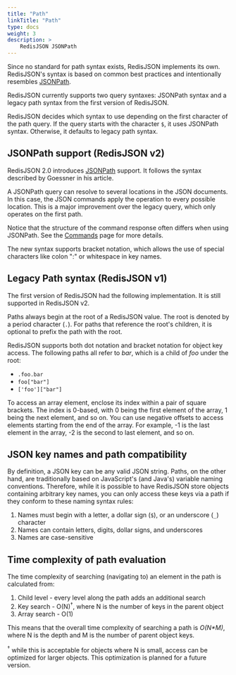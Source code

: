 ```yaml
---
title: "Path"
linkTitle: "Path"
type: docs
weight: 3
description: >
    RedisJSON JSONPath
---
```


Since no standard for path syntax exists, RedisJSON implements its own. RedisJSON's syntax is based on common best practices and intentionally resembles [JSONPath](http://goessner.net/articles/JsonPath/).

RedisJSON currently supports two query syntaxes: JSONPath syntax and a legacy path syntax from the first version of RedisJSON.

RedisJSON decides which syntax to use depending on the first character of the path query. If the query starts with the character `$`, it uses JSONPath syntax. Otherwise, it defaults to legacy path syntax.

## JSONPath support (RedisJSON v2)

RedisJSON 2.0 introduces [JSONPath](http://goessner.net/articles/JsonPath/) support. It follows the syntax described by Goessner in his article.

A JSONPath query can resolve to several locations in the JSON documents. In this case, the JSON commands apply the operation to every possible location. This is a major improvement over the legacy query, which only operates on the first path.

Notice that the structure of the command response often differs when using JSONPath. See the [Commands](/commands) page for more details.

The new syntax supports bracket notation, which allows the use of special characters like colon ":" or whitespace in key names.

## Legacy Path syntax (RedisJSON v1)

The first version of RedisJSON had the following implementation. It is still supported in RedisJSON v2.

Paths always begin at the root of a RedisJSON value. The root is denoted by a period character (`.`). For paths that reference the root's children, it is optional to prefix the path with the root.

RedisJSON supports both dot notation and bracket notation for object key access. The following paths all refer to _bar_, which is a child of _foo_ under the root:

*   `.foo.bar`
*   `foo["bar"]`
*   `['foo']["bar"]`

To access an array element, enclose its index within a pair of square brackets. The index is 0-based, with 0 being the first element of the array, 1 being the next element, and so on. You can use negative offsets to access elements starting from the end of the array. For example, -1 is the last element in the array, -2 is the second to last element, and so on.

## JSON key names and path compatibility

By definition, a JSON key can be any valid JSON string. Paths, on the other hand, are traditionally based on JavaScript's (and Java's) variable naming conventions. Therefore, while it is possible to have RedisJSON store objects containing arbitrary key names, you can only access these keys via a path if they conform to these naming syntax rules:

1.  Names must begin with a letter, a dollar sign (`$`), or an underscore (`_`) character
2.  Names can contain letters, digits, dollar signs, and underscores
3.  Names are case-sensitive

## Time complexity of path evaluation

The time complexity of searching (navigating to) an element in the path is calculated from:

1. Child level - every level along the path adds an additional search
2. Key search - O(N)<sup>&#8224;</sup>, where N is the number of keys in the parent object
3. Array search - O(1)

This means that the overall time complexity of searching a path is _O(N*M)_, where N is the depth and M is the number of parent object keys.

<sup>&#8224;</sup> while this is acceptable for objects where N is small, access can be optimized for larger objects. This optimization is planned for a future version.
